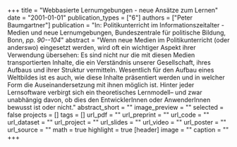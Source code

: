 +++
title = "Webbasierte Lernumgebungen - neue Ansätze zum Lernen"
date = "2001-01-01"
publication_types = ["6"]
authors = ["Peter Baumgartner"]
publication = "In: Politikunterricht im Informationszeitalter - Medien und neue Lernumgebungen, Bundeszentrale für politische Bildung, Bonn, _pp. 90--104_"
abstract = "Wenn neue Medien im Politikunterricht (oder anderswo) eingesetzt werden, wird oft ein wichtiger Aspekt ihrer Verwendung übersehen: Es sind nicht nur die mit diesen Medien transportierten Inhalte, die ein Verständnis unserer Gesellschaft, ihres Aufbaus und ihrer Struktur vermitteln. Wesentlich für den Aufbau eines Weltbildes ist es auch, wie diese Inhalte präsentiert werden und in welcher Form die Auseinandersetzung mit ihnen möglich ist. Hinter jeder Lernsoftware verbirgt sich ein theoretisches Lernmodell– und zwar unabhängig davon, ob dies den EntwicklerInnen oder AnwenderInnen bewusst ist oder nicht."
abstract_short = ""
image_preview = ""
selected = false
projects = []
tags = []
url_pdf = ""
url_preprint = ""
url_code = ""
url_dataset = ""
url_project = ""
url_slides = ""
url_video = ""
url_poster = ""
url_source = ""
math = true
highlight = true
[header]
image = ""
caption = ""
+++
